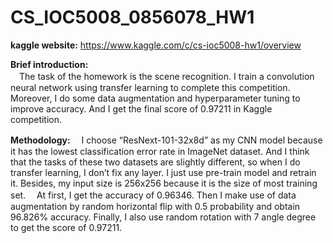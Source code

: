 # CS_IOC5008_0856078_HW1

**kaggle website:**
https://www.kaggle.com/c/cs-ioc5008-hw1/overview

**Brief introduction:**  
　The task of the homework is the scene recognition. I train a convolution neural network using transfer learning to complete this competition. Moreover, I do some data augmentation and hyperparameter tuning to improve accuracy. And I get the final score of 0.97211 in Kaggle competition.  

**Methodology:**
　I choose “ResNext-101-32x8d” as my CNN model because it has the lowest classification error rate in ImageNet dataset. And I think that the tasks of these two datasets are slightly different, so when I do transfer learning, I don’t fix any layer. I just use pre-train model and retrain it. Besides, my input size is 256x256 because it is the size of most training set.
　At first, I get the accuracy of 0.96346. Then I make use of data augmentation by random horizontal flip with 0.5 probability and obtain 96.826% accuracy. Finally, I also use random rotation with 7 angle degree to get the score of 0.97211.

